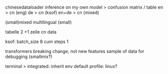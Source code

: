 chinesedataloader
inference on my own model > confusion matrix / table
en > cn (eng)
de > cn (ksof)
en+de > cn (mixed)

(small)mixed
multilingual (small)

tabelle 2
+1 zeile cn data

ksof:
batch_size 8
cum steps 1

transformers breaking change, not new features
sample of data for debugging (smallmix?)

terminal > integrated: inherit env
default profile: linux?